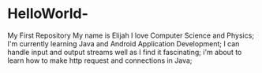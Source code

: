 # HelloWorld-
My First Repository
My name is Elijah
I love Computer Science and Physics;
I'm currently learning Java and Android Application Development;
I can handle input and output streams well as I find it fascinating;
i'm about to learn how to make http request and connections in Java;
